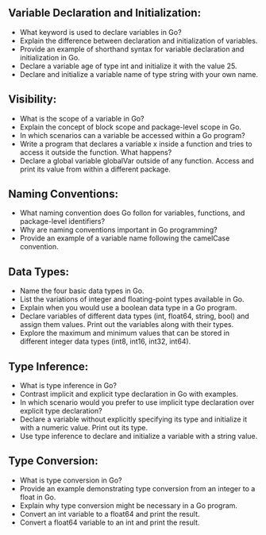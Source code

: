 ## Variable Declaration and Initialization:

- What keyword is used to declare variables in Go?
- Explain the difference between declaration and initialization of variables.
- Provide an example of shorthand syntax for variable declaration and initialization in Go.
- Declare a variable age of type int and initialize it with the value 25.
- Declare and initialize a variable name of type string with your own name.

## Visibility:

- What is the scope of a variable in Go?
- Explain the concept of block scope and package-level scope in Go.
- In which scenarios can a variable be accessed within a Go program?
- Write a program that declares a variable x inside a function and tries to access it outside the function. What happens?
- Declare a global variable globalVar outside of any function. Access and print its value from within a different package.

## Naming Conventions:

- What naming convention does Go follon for variables, functions, and package-level identifiers?
- Why are naming conventions important in Go programming?
- Provide an example of a variable name following the camelCase convention.

## Data Types:

- Name the four basic data types in Go.
- List the variations of integer and floating-point types available in Go.
- Explain when you would use a boolean data type in a Go program.
- Declare variables of different data types (int, float64, string, bool) and assign them values. Print out the variables along with their types.
- Explore the maximum and minimum values that can be stored in different integer data types (int8, int16, int32, int64).

## Type Inference:

- What is type inference in Go?
- Contrast implicit and explicit type declaration in Go with examples.
- In which scenario would you prefer to use implicit type declaration over explicit type declaration?
- Declare a variable without explicitly specifying its type and initialize it with a numeric value. Print out its type.
- Use type inference to declare and initialize a variable with a string value.

## Type Conversion:

- What is type conversion in Go?
- Provide an example demonstrating type conversion from an integer to a float in Go.
- Explain why type conversion might be necessary in a Go program.
- Convert an int variable to a float64 and print the result.
- Convert a float64 variable to an int and print the result.

